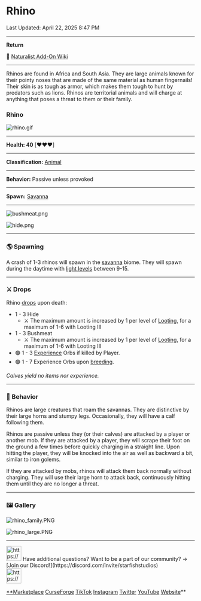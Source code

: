 # Rhino

Last Updated: April 22, 2025 8:47 PM

---

**Return**

🐻 [Naturalist Add-On Wiki](https://www.notion.so/1a7a9a61c3f1800c8e32e893d6e7f430?pvs=21)

---

Rhinos are found in Africa and South Asia. They are large animals known for their pointy noses that are made of the same material as human fingernails! Their skin is as tough as armor, which makes them tough to hunt by predators such as lions. Rhinos are territorial animals and will charge at anything that poses a threat to them or their family.

<aside>

### **Rhino**

![rhino.gif](Rhino%201dd816019a9f81f781f1e174621c553e/rhino.gif)

---

**Health: 40** [♥️♥️♥️]

---

**Classification:** [Animal](https://minecraft.fandom.com/wiki/Animal)

---

**Behavior:** Passive unless provoked

---

**Spawn:** [Savanna](https://minecraft.wiki/w/Savanna)

---

![bushmeat.png](Rhino%201dd816019a9f81f781f1e174621c553e/bushmeat.png)

![hide.png](Rhino%201dd816019a9f81f781f1e174621c553e/hide.png)

</aside>

---

### 🌎 Spawning

A crash of 1-3 rhinos will spawn in the [savanna](https://minecraft.wiki/w/Savanna) biome. They will spawn during the daytime with [light levels](https://minecraft.fandom.com/wiki/Light) between 9-15.

---

### ⚔️ Drops

Rhino [drops](https://minecraft.fandom.com/wiki/Drops) upon death:

- 1 - 3 Hide
    - ⚔️ The maximum amount is increased by 1 per level of [Looting](https://minecraft.fandom.com/wiki/Looting), for a maximum of 1-6 with Looting III
- 1 - 3 Bushmeat
    - ⚔️ The maximum amount is increased by 1 per level of [Looting](https://minecraft.fandom.com/wiki/Looting), for a maximum of 1-6 with Looting III
- 🟢 1 - 3 [Experience](https://minecraft.fandom.com/wiki/Experience) Orbs if killed by Player.
- 🟢 1 - 7 Experience Orbs upon [breeding](https://minecraft.fandom.com/wiki/Breeding).

*Calves yield no items nor experience.*

---

### 🧠 Behavior

Rhinos are large creatures that roam the savannas. They are distinctive by their large horns and stumpy legs. Occasionally, they will have a calf following them.

Rhinos are passive unless they (or their calves) are attacked by a player or another mob. If they are attacked by a player, they will scrape their foot on the ground a few times before quickly charging in a straight line. Upon hitting the player, they will be knocked into the air as well as backward a bit, similar to iron golems.

If they are attacked by mobs, rhinos will attack them back normally without charging. They will use their large horn to attack back, continuously hitting them until they are no longer a threat.

---

### 🖼️ Gallery

![rhino_family.PNG](Rhino%201dd816019a9f81f781f1e174621c553e/rhino_family.png)

![rhino_large.PNG](Rhino%201dd816019a9f81f781f1e174621c553e/rhino_large.png)

---

<aside>
<img src="https://www.notion.so/icons/headset_red.svg" alt="https://www.notion.so/icons/headset_red.svg" width="40px" /> Have additional questions? Want to be a part of our community? → [Join our Discord!](https://discord.com/invite/starfishstudios)

</aside>

<aside>
<img src="https://www.notion.so/icons/star_red.svg" alt="https://www.notion.so/icons/star_red.svg" width="40px" />

[**Marketplace](https://www.minecraft.net/en-us/marketplace/creator?name=Starfish%20Studios)      [CurseForge](https://www.curseforge.com/members/starfish_studios/projects)      [TikTok](https://www.tiktok.com/@starfishstudios)      [Instagram](https://www.instagram.com/starfishstudiosinc/)      [Twitter](https://twitter.com/starfishstudios)      [YouTube](https://www.youtube.com/@starfishstudios)      [Website](https://starfish-studios.com/)**

</aside>